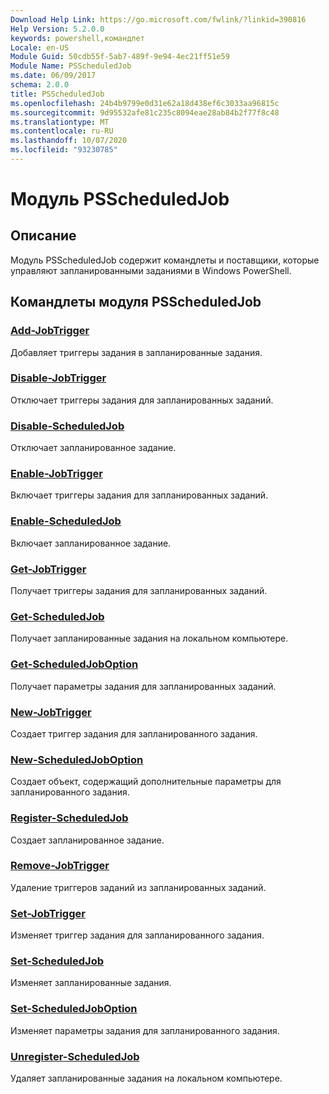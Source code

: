 ```yaml
---
Download Help Link: https://go.microsoft.com/fwlink/?linkid=390816
Help Version: 5.2.0.0
keywords: powershell,командлет
Locale: en-US
Module Guid: 50cdb55f-5ab7-489f-9e94-4ec21ff51e59
Module Name: PSScheduledJob
ms.date: 06/09/2017
schema: 2.0.0
title: PSScheduledJob
ms.openlocfilehash: 24b4b9799e0d31e62a18d438ef6c3033aa96815c
ms.sourcegitcommit: 9d95532afe81c235c8094eae28ab84b2f77f8c48
ms.translationtype: MT
ms.contentlocale: ru-RU
ms.lasthandoff: 10/07/2020
ms.locfileid: "93230785"
---
```

# Модуль PSScheduledJob

## Описание

Модуль PSScheduledJob содержит командлеты и поставщики, которые управляют запланированными заданиями в Windows PowerShell.

## Командлеты модуля PSScheduledJob

### [Add-JobTrigger](Add-JobTrigger.md)
Добавляет триггеры задания в запланированные задания.

### [Disable-JobTrigger](Disable-JobTrigger.md)
Отключает триггеры задания для запланированных заданий.

### [Disable-ScheduledJob](Disable-ScheduledJob.md)
Отключает запланированное задание.

### [Enable-JobTrigger](Enable-JobTrigger.md)
Включает триггеры задания для запланированных заданий.

### [Enable-ScheduledJob](Enable-ScheduledJob.md)
Включает запланированное задание.

### [Get-JobTrigger](Get-JobTrigger.md)
Получает триггеры задания для запланированных заданий.

### [Get-ScheduledJob](Get-ScheduledJob.md)
Получает запланированные задания на локальном компьютере.

### [Get-ScheduledJobOption](Get-ScheduledJobOption.md)
Получает параметры задания для запланированных заданий.

### [New-JobTrigger](New-JobTrigger.md)
Создает триггер задания для запланированного задания.

### [New-ScheduledJobOption](New-ScheduledJobOption.md)
Создает объект, содержащий дополнительные параметры для запланированного задания.

### [Register-ScheduledJob](Register-ScheduledJob.md)
Создает запланированное задание.

### [Remove-JobTrigger](Remove-JobTrigger.md)
Удаление триггеров заданий из запланированных заданий.

### [Set-JobTrigger](Set-JobTrigger.md)
Изменяет триггер задания для запланированного задания.

### [Set-ScheduledJob](Set-ScheduledJob.md)
Изменяет запланированные задания.

### [Set-ScheduledJobOption](Set-ScheduledJobOption.md)
Изменяет параметры задания для запланированного задания.

### [Unregister-ScheduledJob](Unregister-ScheduledJob.md)
Удаляет запланированные задания на локальном компьютере.
